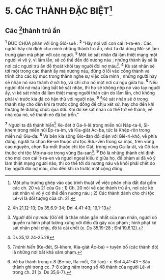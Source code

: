 # 5. CÁC THÀNH ĐẶC BIỆT[^1]
## Các [^1*]thành trú ẩn
<sup><b>1</b></sup> ĐỨC CHÚA phán với ông Giô-suê : <sup><b>2</b></sup> “Hãy nói với con cái Ít-ra-en : Các ngươi hãy chỉ định cho mình những thành trú ẩn, như Ta đã dùng Mô-sê làm trung gian mà phán với các ngươi. <sup><b>3</b></sup> Một kẻ sát nhân đã làm thiệt mạng một người vì vô ý, vì lầm lẫn, sẽ có thể đến đó nương náu ; những thành ấy sẽ là nơi các ngươi trú ẩn để thoát khỏi tay người đòi nợ máu[^2]. <sup><b>4</b></sup> Kẻ sát nhân sẽ tới một trong các thành ấy mà nương náu, đứng ở lối vào cổng thành và trình cho các kỳ mục trong thành nghe sự việc của mình ; những người này sẽ nhận nó vào thành ở với họ, và chỉ cho nó một nơi cư ngụ giữa họ. <sup><b>5</b></sup> Nếu người đòi nợ máu lùng bắt kẻ sát nhân, thì họ sẽ không nộp nó vào tay người ấy, vì kẻ sát nhân đã làm thiệt mạng người thân cận do lầm lẫn, chứ không phải vì trước kia đã có hận thù với người này. <sup><b>6</b></sup> [^2*]Kẻ sát nhân sẽ ở trong thành này cho đến khi ra trước cộng đồng để chịu xét xử, hay cho đến khi thượng tế đương chức qua đời. Khi đó kẻ sát nhân có thể trở về thành, về nhà của nó, về thành nó đã bỏ trốn.”

<sup><b>7</b></sup> Người ta đã thánh hiến[^3] Ke-đét ở Ga-li-lê trong miền núi Náp-ta-li, Si-khem trong miền núi Ép-ra-im, và Kia-giát Ác-ba, tức là Khép-rôn trong miền núi Giu-đa. <sup><b>8</b></sup> Và bên kia sông Gio-đan đối diện với Giê-ri-khô, về phía đông, người ta chọn Be-xe thuộc chi tộc Rưu-vên trong sa mạc, trên vùng cao nguyên, chọn Ra-mốt thuộc chi tộc Gát, trong vùng Ga-la-át, và Gô-lan thuộc chi tộc Mơ-na-se trong vùng Ba-san[^4]. <sup><b>9</b></sup> Đó là những thành chỉ định cho mọi con cái Ít-ra-en và người ngoại kiều ở giữa họ, để phàm ai đã vô ý làm thiệt mạng người nào, thì có thể tới đó nương náu và khỏi phải chết do tay người đòi nợ máu, cho đến khi ra trước mặt cộng đồng.

[^1]: Một phụ trương ghép vào các trình thuật về việc phân chia đất đai gồm các ch. 20 và 21 của Gs : 1) Ch. 20 nói về các thành trú ẩn, nơi các kẻ sát nhân vì vô ý có thể đến nương náu ; 2) Các thành dành cho chi tộc Lê-vi là đối tượng của ch. 21.
[^2]: <i>Người đòi nợ máu</i> (<span class="hebrew-translit">Gö´ël</span>) là thân nhân gần nhất của nạn nhân, người có quyền ra hình phạt tương xứng với điều đã gây xúc phạm ; hình phạt kẻ sát nhân phải chịu, đó là cái chết (x. Ds 35,19-28 ; Đnl 19,6.12).
[^3]: <i>Thánh hiến</i> (Ke-đét, Si-khem, Kia-giát Ác-ba) = tuyên bố (các thành đó) là những nơi bất khả xâm phạm.
[^4]: Về ba thành trong c.8 (Be-xe, Ra-mốt, Gô-lan) : x. Đnl 4,41-43 – Sáu thành ghi trong cc. 7-8 cũng nằm trong số 48 thành của người Lê-vi trong ch. 21 (x. Ds 35,6-7).
[^1*]: Xh 21,12-13; Ds 35,6.9-34; Đnl 4,41-43; 19,1-13
[^2*]: Ds 35,12.24-25.28
